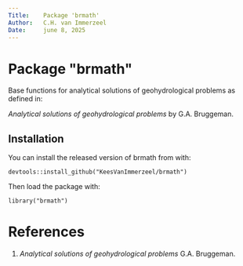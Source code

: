 ```yaml
---
Title:    Package 'brmath'  
Author:   C.H. van Immerzeel  
Date:     june 8, 2025  
---
```


# Package "brmath"
Base functions for analytical solutions of geohydrological problems as defined in:

*Analytical solutions of geohydrological problems* by G.A. Bruggeman.

## Installation

You can install the released version of brmath from with:

`devtools::install_github("KeesVanImmerzeel/brmath")`

Then load the package with:

`library("brmath")` 


# References

1. *Analytical solutions of geohydrological problems*
G.A. Bruggeman.


